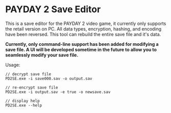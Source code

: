 PAYDAY 2 Save Editor
===================
This is a save editor for the PAYDAY 2 video game, it currently only supports the retail version on PC.  All data types, encryption, hashing, and encoding have been reversed. This tool can rebuild the entire save file and it's data.  

**Currently, only command-line support has been added for modifying a save file.  A UI will be developed sometime in the future to allow you to seamlessly modify your save file.**

Usage:

    // decrypt save file
    PD2SE.exe -i save000.sav -o output.sav 
    
    // re-encrypt save file
    PD2SE.exe -i output.sav -e true -o newsave.sav 
    
    // display help
    PD2SE.exe --help 
